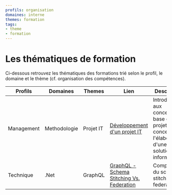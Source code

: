 ```yaml
---
profils: organisation
domaines: interne
themes: formation
tags:
- theme
- formation
---
```

# Les thématiques de formation

Ci-dessous retrouvez les thématiques des formations trié selon le profil, le domaine et le thème (cf. organisation des compétences). 

| Profils    | Domaines     | Themes    | Lien                                                                                                             | Description                                                                                         |
| ---------- | ------------ | --------- | ---------------------------------------------------------------------------------------------------------------- | --------------------------------------------------------------------------------------------------- |
| Management | Methodologie | Projet IT | [Développement d'un projet IT](developpement-dun-projet-it.md)                                                   | Introduction aux concepts de base d'un projet concernant l'élaboration d'une solution informatique. |
| Technique  | .Net         | GraphQL   | [GraphQL - Schema Stitching Vs. Federation](./developpement/dotnet/graphql/graphql-schema-stitching-vs-federation.md) | Comparaison du schema stitching et federation.                                                                                                    |



